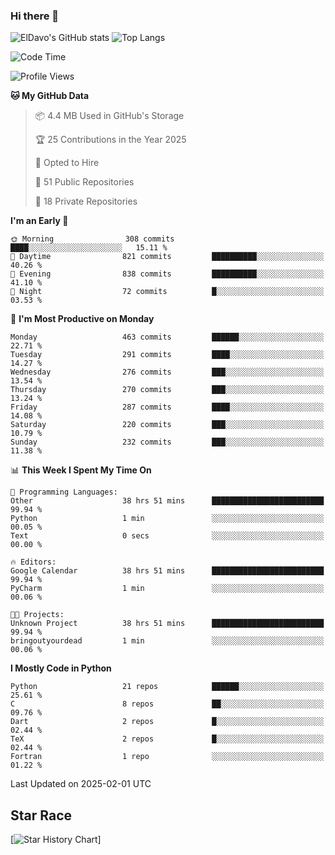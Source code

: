 ### Hi there 👋
![ElDavo's GitHub stats](https://github-readme-stats.vercel.app/api?username=ElDavoo&show_icons=true&theme=chartreuse-dark)
![Top Langs](https://github-readme-stats.vercel.app/api/top-langs/?username=ElDavoo&theme=chartreuse-dark&layout=compact)

<!--START_SECTION:waka-->
![Code Time](http://img.shields.io/badge/Code%20Time-2%2C415%20hrs%2019%20mins-blue)

![Profile Views](http://img.shields.io/badge/Profile%20Views-2-blue)

**🐱 My GitHub Data** 

> 📦 4.4 MB Used in GitHub's Storage 
 > 
> 🏆 25 Contributions in the Year 2025
 > 
> 💼 Opted to Hire
 > 
> 📜 51 Public Repositories 
 > 
> 🔑 18 Private Repositories 
 > 
**I'm an Early 🐤** 

```text
🌞 Morning                308 commits         ████░░░░░░░░░░░░░░░░░░░░░   15.11 % 
🌆 Daytime                821 commits         ██████████░░░░░░░░░░░░░░░   40.26 % 
🌃 Evening                838 commits         ██████████░░░░░░░░░░░░░░░   41.10 % 
🌙 Night                  72 commits          █░░░░░░░░░░░░░░░░░░░░░░░░   03.53 % 
```
📅 **I'm Most Productive on Monday** 

```text
Monday                   463 commits         ██████░░░░░░░░░░░░░░░░░░░   22.71 % 
Tuesday                  291 commits         ████░░░░░░░░░░░░░░░░░░░░░   14.27 % 
Wednesday                276 commits         ███░░░░░░░░░░░░░░░░░░░░░░   13.54 % 
Thursday                 270 commits         ███░░░░░░░░░░░░░░░░░░░░░░   13.24 % 
Friday                   287 commits         ████░░░░░░░░░░░░░░░░░░░░░   14.08 % 
Saturday                 220 commits         ███░░░░░░░░░░░░░░░░░░░░░░   10.79 % 
Sunday                   232 commits         ███░░░░░░░░░░░░░░░░░░░░░░   11.38 % 
```


📊 **This Week I Spent My Time On** 

```text
💬 Programming Languages: 
Other                    38 hrs 51 mins      █████████████████████████   99.94 % 
Python                   1 min               ░░░░░░░░░░░░░░░░░░░░░░░░░   00.05 % 
Text                     0 secs              ░░░░░░░░░░░░░░░░░░░░░░░░░   00.00 % 

🔥 Editors: 
Google Calendar          38 hrs 51 mins      █████████████████████████   99.94 % 
PyCharm                  1 min               ░░░░░░░░░░░░░░░░░░░░░░░░░   00.06 % 

🐱‍💻 Projects: 
Unknown Project          38 hrs 51 mins      █████████████████████████   99.94 % 
bringoutyourdead         1 min               ░░░░░░░░░░░░░░░░░░░░░░░░░   00.06 % 
```

**I Mostly Code in Python** 

```text
Python                   21 repos            ██████░░░░░░░░░░░░░░░░░░░   25.61 % 
C                        8 repos             ██░░░░░░░░░░░░░░░░░░░░░░░   09.76 % 
Dart                     2 repos             █░░░░░░░░░░░░░░░░░░░░░░░░   02.44 % 
TeX                      2 repos             █░░░░░░░░░░░░░░░░░░░░░░░░   02.44 % 
Fortran                  1 repo              ░░░░░░░░░░░░░░░░░░░░░░░░░   01.22 % 
```




 Last Updated on 2025-02-01 UTC
<!--END_SECTION:waka-->

## Star Race

[![Star History Chart](https://api.star-history.com/svg?repos=ElDavoo/WhatsApp-Crypt14-Crypt15-Decrypter,ElDavoo/TuringOS,EliteAndroidApps/WhatsApp-Crypt12-Decrypter,KnugiHK/Whatsapp-Chat-Exporter&type=Date)]

